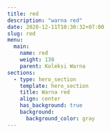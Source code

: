 ```yaml
---
title: red
description: "warna red"
date: 2020-12-11T10:30:32+07:00
slug: red
menu:
  main:
    name: red
    weight: 130
    parent: Koleksi Warna
sections:
  - type: hero_section
    template: hero_section
    title: Warna red
    align: center
    has_background: true
    background:
      background_color: gray
---
```



